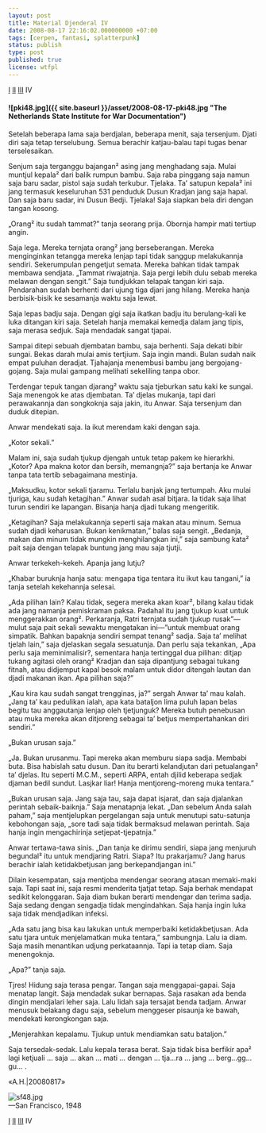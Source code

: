 ```yaml
--- 
layout: post 
title: Material Djenderal IV 
date: 2008-08-17 22:16:02.000000000 +07:00 
tags: [cerpen, fantasi, splatterpunk]
status: publish 
type: post 
published: true 
license: wtfpl
---
```


<p class='mr'>
	<a href="{{ site.baseurl }}/2008/08/17/material-djenderal-01/">I</a>
	<a href="{{ site.baseurl }}/2008/08/17/material-djenderal-02/">II</a>
	<a href="{{ site.baseurl }}/2008/08/17/material-djenderal-03/">III</a>
	IV
</p>

#### ![pki48.jpg]({{ site.baseurl }}/asset/2008-08-17-pki48.jpg "The Netherlands State Institute for War Documentation")

<p class='ni'>Setelah beberapa lama saja berdjalan, beberapa menit, saja tersenjum. Djati diri saja tetap terselubung. Semua berachir katjau-balau tapi tugas benar terselesaikan.</p>

Senjum saja terganggu bajangan² asing jang menghadang saja. Mulai muntjul kepala² dari balik rumpun bambu. Saja raba pinggang saja namun saja baru sadar, pistol saja sudah terkubur. Tjelaka. Ta’ satupun kepala² ini jang termasuk keseluruhan 531 penduduk Dusun Kradjan jang saja hapal. Dan saja baru sadar, ini Dusun Bedji. Tjelaka! Saja siapkan bela diri dengan tangan kosong.

„Orang² itu sudah tammat?” tanja seorang prija. Obornja hampir mati tertiup angin.

Saja lega. Mereka ternjata orang² jang berseberangan. Mereka menginginkan tetangga mereka lenjap tapi tidak sanggup melakukannja sendiri. Sekerumpulan pengetjut semata. Mereka bahkan tidak tampak membawa sendjata. „Tammat riwajatnja. Saja pergi lebih dulu sebab mereka melawan dengan sengit.” Saja tundjukkan telapak tangan kiri saja. Pendarahan sudah berhenti dari ujung tiga djari jang hilang. Mereka hanja berbisik-bisik ke sesamanja waktu saja lewat.

Saja lepas badju saja. Dengan gigi saja ikatkan badju itu berulang-kali ke luka ditangan kiri saja. Setelah hanja memakai kemedja dalam jang tipis, saja merasa sedjuk. Saja mendadak sangat tjapai.

Sampai ditepi sebuah djembatan bambu, saja berhenti. Saja dekati bibir sungai. Bekas darah mulai amis tertjium. Saja ingin mandi. Bulan sudah naik empat puluhan deradjat. Tjahajanja menembusi bambu jang bergojang-gojang. Saja mulai gampang melihati sekeliling tanpa obor.

Terdengar tepuk tangan djarang² waktu saja tjeburkan satu kaki ke sungai. Saja menengok ke atas djembatan. Ta’ djelas mukanja, tapi dari perawakannja dan songkoknja saja jakin, itu Anwar. Saja tersenjum dan duduk ditepian.

Anwar mendekati saja. Ia ikut merendam kaki dengan saja.

„Kotor sekali.”

Malam ini, saja sudah tjukup djengah untuk tetap pakem ke hierarkhi. „Kotor? Apa makna kotor dan bersih, memangnja?” saja bertanja ke Anwar tanpa tata tertib sebagaimana mestinja.

„Maksudku, kotor sekali tjaramu. Terlalu banjak jang tertumpah. Aku mulai tjuriga, kau sudah ketagihan.” Anwar sudah asal bitjara. Ia tidak saja lihat turun sendiri ke lapangan. Bisanja hanja djadi tukang mengeritik.

„Ketagihan? Saja melakukannja seperti saja makan atau minum. Semua sudah djadi keharusan. Bukan kenikmatan,” balas saja sengit. „Bedanja, makan dan minum tidak mungkin menghilangkan ini,” saja sambung kata² pait saja dengan telapak buntung jang mau saja tjutji.

Anwar terkekeh-kekeh. Apanja jang lutju?

„Khabar buruknja hanja satu: mengapa tiga tentara itu ikut kau tangani,” ia tanja setelah kekehannja selesai.

„Ada pilihan lain? Kalau tidak, segera mereka akan koar², bilang kalau tidak ada jang namanja pemiskraman paksa. Padahal itu jang tjukup kuat untuk menggerakkan orang². Perkaranja, Ratri ternjata sudah tjukup rusak”—mulut saja pait sekali sewaktu mengatakan ini—”untuk membuat orang simpatik. Bahkan bapaknja sendiri sempat tenang² sadja. Saja ta’ melihat tjelah lain,” saja djelaskan segala sesuatunja. Dan perlu saja tekankan, „Apa perlu saja meminimalisir?, sementara hanja tertinggal dua pilihan: ditjap tukang agitasi oleh orang² Kradjan dan saja dipantjung sebagai tukang fitnah, atau didjemput kapal besok malam untuk didor ditengah lautan dan djadi makanan ikan. Apa pilihan saja?”

„Kau kira kau sudah sangat trengginas, ja?” sergah Anwar ta’ mau kalah. „Jang ta’ kau pedulikan ialah, apa kata bataljon lima puluh lapan belas begitu tau anggautanja lenjap oleh tjetjunguk? Mereka butuh penebusan atau muka mereka akan ditjoreng sebagai ta’ betjus mempertahankan diri sendiri.”

„Bukan urusan saja.”

„Ja. Bukan urusanmu. Tapi mereka akan memburu siapa sadja. Membabi buta. Bisa habislah satu dusun. Dan itu berarti kelandjutan dari petualangan² ta’ djelas. Itu seperti M.C.M., seperti ARPA, entah djilid keberapa sedjak djaman bedil sundut. Lasjkar liar! Hanja mentjoreng-moreng muka tentara.”

„Bukan urusan saja. Jang saja tau, saja dapat isjarat, dan saja djalankan perintah sebaik-baiknja.” Saja menatapnja lekat. „Dan sebelum Anda salah paham,” saja mentjelupkan pergelangan saja untuk menutupi satu-satunja kebohongan saja, „sore tadi saja tidak bermaksud melawan perintah. Saja hanja ingin mengachirinja setjepat-tjepatnja.”

Anwar tertawa-tawa sinis. „Dan tanja ke dirimu sendiri, siapa jang menjuruh begundal² itu untuk mendjaring Ratri. Siapa? Itu prakarjamu? Jang harus berachir ialah ketidakbetjusan jang berkepandjangan ini.”

Dilain kesempatan, saja mentjoba mendengar seorang atasan memaki-maki saja. Tapi saat ini, saja resmi menderita tjatjat tetap. Saja berhak mendapat sedikit kelonggaran. Saja diam bukan berarti mendengar dan terima sadja. Saja sedang dengan sengadja tidak mengindahkan. Saja hanja ingin luka saja tidak mendjadikan infeksi.

„Ada satu jang bisa kau lakukan untuk memperbaiki ketidakbetjusan. Ada satu tjara untuk menjelamatkan muka tentara,” sambungnja. Lalu ia diam. Saja masih menantikan udjung perkataannja. Tapi ia tetap diam. Saja menengoknja.

„Apa?” tanja saja.

Tjres! Hidung saja terasa pengar. Tangan saja menggapai-gapai. Saja menatap langit. Saja mendadak sukar bernapas. Saja rasakan ada benda dingin mendjalari leher saja. Lalu lidah saja tersajat benda tadjam. Anwar menusuk belakang dagu saja, sebelum menggeser pisaunja ke bawah, mendekati kerongkongan saja.

„Menjerahkan kepalamu. Tjukup untuk mendiamkan satu bataljon.”

Saja tersedak-sedak. Lalu kepala terasa berat. Saja tidak bisa berfikir apa² lagi ketjuali … saja … akan … mati … dengan … tja…ra … jang … berg…gg…gu… .

<p class='mr rg'>«A.H.|20080817»</p>

<p class='mr'><img src="{{ site.baseurl }}/asset/2008-08-17-sf48.jpg" alt="sf48.jpg" title="Lukisan Revolusi"/><br />
—San Francisco, 1948</p>

<p class='mr'>
	<a href="{{ site.baseurl }}/2008/08/17/material-djenderal-01/">I</a>
	<a href="{{ site.baseurl }}/2008/08/17/material-djenderal-02/">II</a>
	<a href="{{ site.baseurl }}/2008/08/17/material-djenderal-03/">III</a>
	IV
</p>

